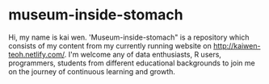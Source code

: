 # museum-inside-stomach

  Hi, my name is kai wen. 'Museum-inside-stomach" is a repository which consists of my content from my currently running website on http://kaiwen-teoh.netlify.com/. 
  I'm welcome any of data enthusiasts, R users, programmers, students from different educational backgrounds to join me on the journey of continuous learning and growth.  

